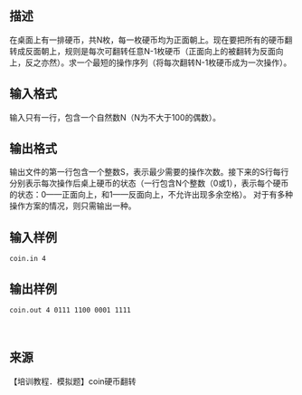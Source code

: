 ## 描述

在桌面上有一排硬币，共N枚，每一枚硬币均为正面朝上。现在要把所有的硬币翻转成反面朝上，规则是每次可翻转任意N-1枚硬币（正面向上的被翻转为反面向上，反之亦然）。求一个最短的操作序列（将每次翻转N-1枚硬币成为一次操作）。

## 输入格式

输入只有一行，包含一个自然数N（N为不大于100的偶数）。

## 输出格式

输出文件的第一行包含一个整数S，表示最少需要的操作次数。接下来的S行每行分别表示每次操作后桌上硬币的状态（一行包含N个整数（0或1），表示每个硬币的状态：0——正面向上，和1——反面向上，不允许出现多余空格）。 对于有多种操作方案的情况，则只需输出一种。 

## 输入样例

```plaintext
coin.in 4 
```

## 输出样例

```plaintext
coin.out 4 0111 1100 0001 1111 
```



 

## 来源

【培训教程．模拟题】coin硬币翻转

